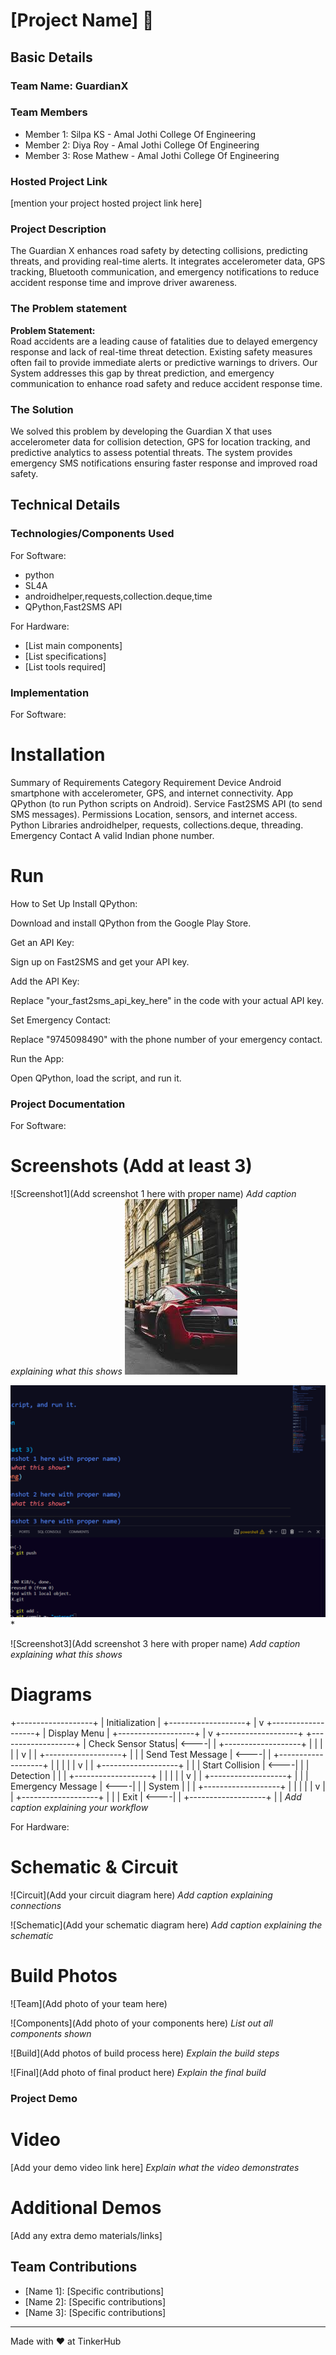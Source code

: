 # [Project Name] 🎯


## Basic Details
### Team Name: GuardianX


### Team Members
- Member 1: Silpa KS - Amal Jothi College Of Engineering
- Member 2: Diya Roy -  Amal Jothi College Of Engineering
- Member 3: Rose Mathew -  Amal Jothi College Of Engineering

### Hosted Project Link
[mention your project hosted project link here]

### Project Description
The Guardian X enhances road safety by detecting collisions, predicting threats, and providing real-time alerts. It integrates accelerometer data, GPS tracking, Bluetooth communication, and emergency notifications to reduce accident response time and improve driver awareness.

### The Problem statement
**Problem Statement:**  
Road accidents are a leading cause of fatalities due to delayed emergency response and lack of real-time threat detection. Existing safety measures often fail to provide immediate alerts or predictive warnings to drivers. Our System addresses this gap by threat prediction, and emergency communication to enhance road safety and reduce accident response time.

### The Solution
We solved this problem by developing the Guardian X that uses accelerometer data for collision detection, GPS for location tracking, and predictive analytics to assess potential threats. The system provides emergency SMS notifications ensuring faster response and improved road safety.

## Technical Details
### Technologies/Components Used
For Software:
- python
- SL4A
- androidhelper,requests,collection.deque,time
- QPython,Fast2SMS API

For Hardware:
- [List main components]
- [List specifications]
- [List tools required]

### Implementation
For Software:
# Installation
Summary of Requirements
Category	                  Requirement
Device	                      Android smartphone with accelerometer, GPS, and internet connectivity.
App	                          QPython (to run Python scripts on Android).
Service	                      Fast2SMS API (to send SMS messages).
Permissions	                  Location, sensors, and internet access.
Python Libraries	          androidhelper, requests, collections.deque, threading.
Emergency Contact	          A valid Indian phone number.


# Run
How to Set Up
Install QPython:

Download and install QPython from the Google Play Store.

Get an API Key:

Sign up on Fast2SMS and get your API key.

Add the API Key:

Replace "your_fast2sms_api_key_here" in the code with your actual API key.

Set Emergency Contact:

Replace "9745098490" with the phone number of your emergency contact.

Run the App:

Open QPython, load the script, and run it.

### Project Documentation
For Software:

# Screenshots (Add at least 3)
![Screenshot1](Add screenshot 1 here with proper name)
*Add caption explaining what this shows*
![car image](asset/car.png) 

![car image](asset/screen.png) 
*

![Screenshot3](Add screenshot 3 here with proper name)
*Add caption explaining what this shows*

# Diagrams
+-------------------+
|  Initialization   |
+-------------------+
          |
          v
+-------------------+
|  Display Menu     |
+-------------------+
          |
          v
+-------------------+       +-------------------+
| Check Sensor Status| <----|                   |
+-------------------+       |                   |
          |                 |                   |
          v                 |                   |
+-------------------+       |                   |
| Send Test Message | <----|                   |
+-------------------+       |                   |
          |                 |                   |
          v                 |                   |
+-------------------+       |                   |
| Start Collision   | <----|                   |
| Detection         |       |                   |
+-------------------+       |                   |
          |                 |                   |
          v                 |                   |
+-------------------+       |                   |
| Emergency Message | <----|                   |
| System            |       |                   |
+-------------------+       |                   |
          |                 |                   |
          v                 |                   |
+-------------------+       |                   |
| Exit              | <----|                   |
+-------------------+       |                   |
*Add caption explaining your workflow*

For Hardware:

# Schematic & Circuit
![Circuit](Add your circuit diagram here)
*Add caption explaining connections*

![Schematic](Add your schematic diagram here)
*Add caption explaining the schematic*

# Build Photos
![Team](Add photo of your team here)


![Components](Add photo of your components here)
*List out all components shown*

![Build](Add photos of build process here)
*Explain the build steps*

![Final](Add photo of final product here)
*Explain the final build*

### Project Demo
# Video
[Add your demo video link here]
*Explain what the video demonstrates*

# Additional Demos
[Add any extra demo materials/links]

## Team Contributions
- [Name 1]: [Specific contributions]
- [Name 2]: [Specific contributions]
- [Name 3]: [Specific contributions]

---
Made with ❤️ at TinkerHub